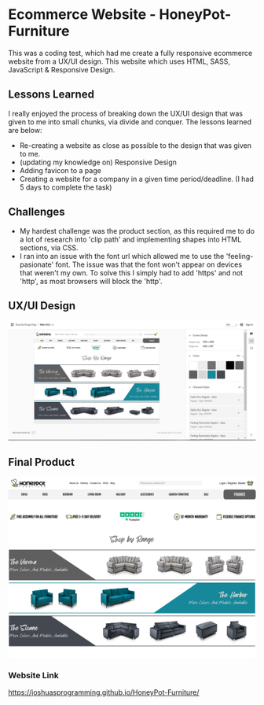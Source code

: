 # Ecommerce Website - HoneyPot-Furniture

This was a coding test, which had me create a fully responsive ecommerce website from a UX/UI design. This website which uses HTML, SASS, JavaScript & Responsive Design.

## Lessons Learned

I really enjoyed the process of breaking down the UX/UI design that was given to me into small chunks, via divide and conquer.
The lessons learned are below:

* Re-creating a website as close as possible to the design that was given to me. 
* (updating my knowledge on) Responsive Design
* Adding favicon to a page 
* Creating a website for a company in a given time period/deadline. (I had 5 days to complete the task)

## Challenges 

* My hardest challenge was the product section, as this required me to do a lot of 
research into 'clip path' and implementing shapes into HTML sections, via CSS.
* I ran into an issue with the font url which allowed me to use the 'feeling-pasionate' font. The issue was that the font won't appear on devices that weren't my own.
To solve this I simply had to add 'https' and not 'http', as most browsers will block the 'http'.

## UX/UI Design
![Final Product](https://github.com/JoshuasProgramming/HoneyPot-Furniture/blob/main/images/HoneyPot%20Furniture%20UXUI%20Design.JPG)

## Final Product
![Final Product](https://github.com/JoshuasProgramming/HoneyPot-Furniture/blob/main/images/HoneyPot%20Furniture%20(final).png)

### Website Link
https://joshuasprogramming.github.io/HoneyPot-Furniture/

